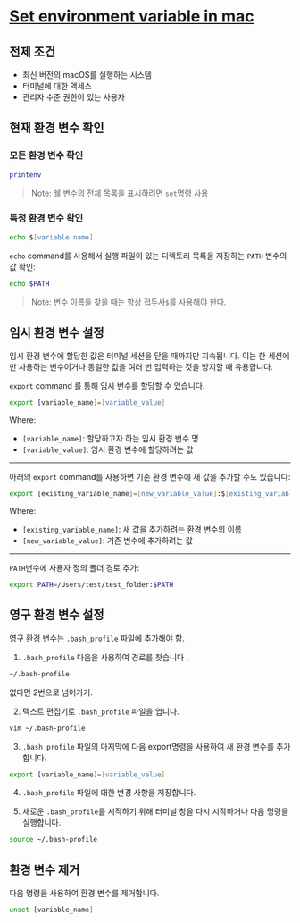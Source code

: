 # [Set environment variable in mac](https://phoenixnap.com/kb/set-environment-variable-mac)

## 전제 조건

- 최신 버전의 macOS를 실행하는 시스템
- 터미널에 대한 액세스
- 관리자 수준 권한이 있는 사용자

## 현재 환경 변수 확인

### 모든 환경 변수 확인

```zsh
printenv
```

> Note: 쉘 변수의 전체 목록을 표시하려면 `set`명령 사용

### 특정 환경 변수 확인

```zsh
echo $[variable name]
```

`echo` command를 사용해서 실행 파일이 있는 디렉토리 목록을 저장하는 `PATH` 변수의 값 확인:

```zsh
echo $PATH
```

> Note: 변수 이름을 찾을 때는 항상 접두사`$`를 사용해야 한다.

## 임시 환경 변수 설정

임시 환경 변수에 할당한 값은 터미널 세션을 닫을 때까지만 지속됩니다. 이는 한 세션에만 사용하는 변수이거나 동일한 값을 여러 번 입력하는 것을 방지할 때 유용합니다.

`export` command 를 통해 임시 변수를 할당할 수 있습니다.

```zsh
export [variable_name]=[variable_value]
```

Where:

- `[variable_name]`: 할당하고자 하는 임시 환경 변수 명
- `[variable_value]`: 임시 환경 변수에 할당하려는 값

---

아래의 `export` command를 사용하면 기존 환경 변수에 새 값을 추가할 수도 있습니다:

```zsh
export [existing_variable_name]=[new_variable_value]:$[existing_variable_name]
```

Where:

- `[existing_variable_name]`: 새 값을 추가하려는 환경 변수의 이름
- `[new_variable_value]`: 기존 변수에 추가하려는 값

---

`PATH`변수에 사용자 정의 폴더 경로 추가:

```zsh
export PATH=/Users/test/test_folder:$PATH
```

## 영구 환경 변수 설정

영구 환경 변수는 `.bash_profile` 파일에 추가해야 함.

1. `.bash_profile` 다음을 사용하여 경로를 찾습니다 .

```zsh
~/.bash-profile
```

없다면 2번으로 넘어가기.

2. 텍스트 편집기로 `.bash_profile` 파일을 엽니다.

```zsh
vim ~/.bash-profile
```

3. `.bash_profile` 파일의 마지막에 다음 export명령을 사용하여 새 환경 변수를 추가합니다.

```zsh
export [variable_name]=[variable_value]
```

4. `.bash_profile` 파일에 대한 변경 사항을 저장합니다.

5. 새로운 `.bash_profile`를 시작하기 위해 터미널 창을 다시 시작하거나 다음 명령을 실행합니다.

```zsh
source ~/.bash-profile
```

## 환경 변수 제거

다음 명령을 사용하여 환경 변수를 제거합니다.

```zsh
unset [variable_name]
```
